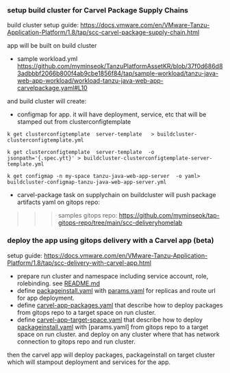 

### setup build cluster for Carvel Package Supply Chains
build cluster setup guide: https://docs.vmware.com/en/VMware-Tanzu-Application-Platform/1.8/tap/scc-carvel-package-supply-chain.html


app will be built on build cluster 
- sample workload.yml https://github.com/myminseok/TanzuPlatformAssetKR/blob/37f0d686d83adbbbf2066b800f4ab9cbe1856f84/tap/sample-workload/tanzu-java-web-app-workload/workload-tanzu-java-web-app-carvelpackage.yaml#L10


and  build cluster will create:
- configmap for app. it will have deployment, service, etc that will be stamped out from clusterconfigtemplate
```
k get clusterconfigtemplate  server-template   > buildcluster-clusterconfigtemplate.yml    

k get clusterconfigtemplate  server-template  -o jsonpath='{.spec.ytt}' > buildcluster-clusterconfigtemplate-server-template.yml

k get configmap -n my-space tanzu-java-web-app-server  -o yaml> buildcluster-configmap-tanzu-java-web-app-server.yml
```
- carvel-package task on supplychain on buildcluster will push package artifacts yaml on gitops repo:
>>> samples gitops repo: https://github.com/myminseok/tap-gitops-repo/tree/main/scc-deliveryhomelab



### deploy the app using gitops delivery with a Carvel app (beta)
setup guide: https://docs.vmware.com/en/VMware-Tanzu-Application-Platform/1.8/tap/scc-delivery-with-carvel-app.html

- prepare run cluster and namespace including service account, role, rolebinding. see [README.md](./tap-gitops-repo/scc-deliveryhomelab/run-on-clusters-manually/README.md)
- define [packageinstall.yaml](./tap-gitops-repo/scc-deliveryhomelab/tanzu-java-web-app.my-space.tap/homelab-run-space/packageinstall.yaml) with [params.yaml](./tap-gitops-repo/scc-deliveryhomelab/tanzu-java-web-app.my-space.tap/homelab-run-space/params.yaml) for replicas and route url for app deployment.
- define [carvel-app-packages.yaml](./tap-gitops-repo/scc-deliveryhomelab/run-on-clusters-manually/carvel-app-packages-on-buildcluster.yml) that describe how to deploy packages from gitops repo  to a target space on run cluster.
- define [carvel-app-target-space.yaml](./tap-gitops-repo/scc-deliveryhomelab/run-on-clusters-manually/carvel-app-packages-on-buildcluster.yml) that describe how to deploy [packageinstall.yaml](./tap-gitops-repo/scc-deliveryhomelab/tanzu-java-web-app.my-space.tap/homelab-run-space/packageinstall.yaml) with [params.yaml] from gitops repo to a target space on run cluster. and deploy on any cluster where that has network connection to gitops repo and run cluster.

then the carvel app will deploy packages, packageinstall on target cluster which will stampout deployment and services for the app.
